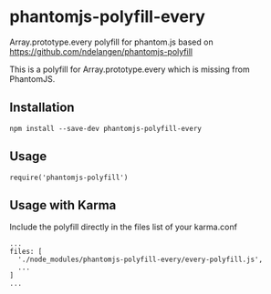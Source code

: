 # phantomjs-polyfill-every

Array.prototype.every polyfill for phantom.js based on https://github.com/ndelangen/phantomjs-polyfill

This is a polyfill for Array.prototype.every which is missing from PhantomJS.


## Installation

```
npm install --save-dev phantomjs-polyfill-every
```


## Usage

```
require('phantomjs-polyfill')
```


## Usage with Karma

Include the polyfill directly in the files list of your karma.conf

```
...
files: [
  './node_modules/phantomjs-polyfill-every/every-polyfill.js',
  ...
]
...
```
